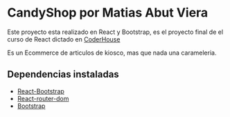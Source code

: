 # CandyShop por Matias Abut Viera

Este proyecto esta realizado en React y Bootstrap, es el proyecto final de el curso de React dictado en [CoderHouse](https://www.coderhouse.com)

Es un Ecommerce de articulos de kiosco, mas que nada una carameleria.

## Dependencias instaladas

- [React-Bootstrap](https://react-bootstrap.github.io/)
- [React-router-dom](https://v5.reactrouter.com/)
- [Bootstrap](https://getbootstrap.com/)



